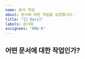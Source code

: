 ```yaml
---
name: 문서 작업
about: 문서에 대한 작업을 요청합니다.
title: "[📖 Docs]"
labels: 문서화
assignees: "KNU-K"
---
```


## 어떤 문서에 대한 작업인가?
